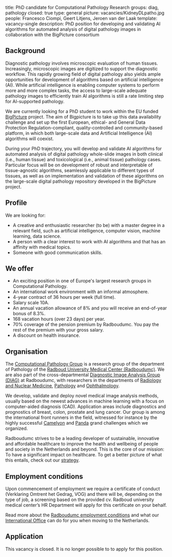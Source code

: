 title: PhD candidate for Computational Pathology Research
groups: diag, pathology
closed: true
type: general
picture: vacancies/KidneyDLpatho.jpg
people: Francesco Ciompi, Geert Litjens, Jeroen van der Laak
template: vacancy-single
description: PhD position for developing and validating AI algorithms for automated analysis of digital pathology images in collaboration with the BigPicture consortium

## Background
Diagnostic pathology involves microscopic evaluation of human tissues. Increasingly, microscopic images are digitized to support the diagnostic workflow. This rapidly growing field of digital pathology also yields ample opportunities for development of algorithms based on artificial intelligence (AI). While artificial intelligence is enabling computer systems to perform more and more complex tasks, the access to large-scale adequate pathology images to efficiently train AI algorithms is still a rate limiting step for AI-supported pathology. 

We are currently looking for a PhD student to work within the EU funded [BigPicture](https://www.bigpicture.eu) project. The aim of Bigpicture is to take up this data availability challenge and set up the first European, ethical- and General Data Protection Regulation-compliant, quality-controlled and community-based platform, in which both large-scale data and Artificial Intelligence (AI) algorithms will coexist.

During your PhD trajectory, you will develop and validate AI algorithms for automated analysis of digital pathology whole-slide images in both clinical (i.e., human tissue) and toxicological (i.e., animal tissue) pathology cases. Particular focus will be on development of robust and interpretable of tissue-agnostic algorithms, seamlessly applicable to different types of tissues, as well as on implementation and validation of these algorithms on the large-scale digital pathology repository developed in the BigPicture project.

## Profile
We are looking for:
- A creative and enthusiastic researcher (to be) with a master degree in a relevant field, such as artificial intelligence, computer vision, machine learning, data science.
- A person with a clear interest to work with AI algorithms and that has an affinity with medical topics.
- Someone with good communication skills.

## We offer
- An exciting position in one of Europe's largest research groups in Computational Pathology.
- An international work environment with an informal atmosphere.
- 4-year contract of 36 hours per week (full time).
- Salary scale 10A.
- An annual vacation allowance of 8% and you will receive an end-of-year bonus of 8.3%.
- 168 vacation hours (over 23 days) per year.
- 70% coverage of the pension premium by Radboudumc. You pay the rest of the premium with your gross salary.
- A discount on health insurance.

## Organisation
The [Computational Pathology Group](https://www.computationalpathologygroup.eu/) is a research group of the department of Pathology of the [Radboud University Medical Center (Radboudumc)](https://www.radboudumc.nl). We are also part of the cross-departmental [Diagnostic Image Analysis Group (DIAG)](https://www.diagnijmegen.nl) at Radboudumc, with researchers in the departments of [Radiology and Nuclear Medicine](https://www.radboudumc.nl/afdelingen/radiologie-en-nucleaire-geneeskunde), [Pathology](https://www.radboudumc.nl/afdelingen/pathologie) and [Ophthalmology](https://www.radboudumc.nl/afdelingen/oogheelkunde).

We develop, validate and deploy novel medical image analysis methods, usually based on the newest advances in machine learning with a focus on computer-aided diagnosis (CAD). Application areas include diagnostics and prognostics of breast, colon, prostate and lung cancer. Our group is among the international front runners in the field, witnessed for instance by the highly successful [Camelyon](https://camelyon16.grand-challenge.org/) and [Panda](https://panda.grand-challenge.org/) grand challenges which we organized.

Radboudumc strives to be a leading developer of sustainable, innovative and affordable healthcare to improve the health and wellbeing of people and society in the Netherlands and beyond. This is the core of our mission: To have a significant impact on healthcare. To get a better picture of what this entails, check out our [strategy](https://www.radboudumc.nl/en/about-radboudumc/our-strategy).

## Employment conditions
Upon commencement of employment we require a certificate of conduct (Verklaring Omtrent het Gedrag, VOG) and there will be, depending on the type of job, a screening based on the provided cv. Radboud university medical center’s HR Department will apply for this certificate on your behalf. 

Read more about the [Radboudumc employment conditions](https://www.radboudumc.nl/en/working-at/what-do-we-offer/terms-and-conditions) and what our [International Office](https://www.radboudumc.nl/en/working-at/international-office) can do for you when moving to the Netherlands.

## Application
This vacancy is closed. It is no longer possible to to apply for this position.
